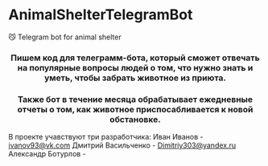# AnimalShelterTelegramBot
😼 Telegram bot for animal shelter
<h3 align="center">Пишем код для телеграмм-бота, который сможет отвечать на популярные вопросы людей о том, что нужно знать и уметь, чтобы забрать животное из приюта.</h3>
<h3 align="center">Также бот в течение месяца обрабатывает ежедневные отчеты о том, как животное приспосабливается к новой обстановке.</h3>
 
 В проекте учавствуют три разработчика:
 Иван Иванов - ivanov93@vk.com
 Дмитрий Васильченко - Dimitriy303@yandex.ru
 Александр Ботурлов - 
